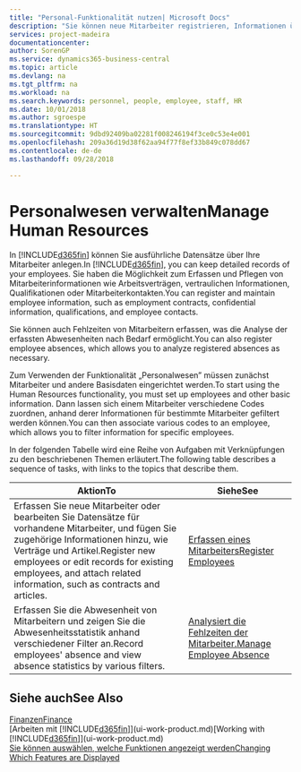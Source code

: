 ```yaml
---
title: "Personal-Funktionalität nutzen| Microsoft Docs"
description: "Sie können neue Mitarbeiter registrieren, Informationen über bestehende Mitarbeiter bearbeiten und Fehlzeiten aufzeichnen und analysieren."
services: project-madeira
documentationcenter: 
author: SorenGP
ms.service: dynamics365-business-central
ms.topic: article
ms.devlang: na
ms.tgt_pltfrm: na
ms.workload: na
ms.search.keywords: personnel, people, employee, staff, HR
ms.date: 10/01/2018
ms.author: sgroespe
ms.translationtype: HT
ms.sourcegitcommit: 9dbd92409ba02281f008246194f3ce0c53e4e001
ms.openlocfilehash: 209a36d19d38f62aa94f77f8ef33b849c078dd67
ms.contentlocale: de-de
ms.lasthandoff: 09/28/2018

---
```

# <a name="manage-human-resources"></a><span data-ttu-id="cd632-103">Personalwesen verwalten</span><span class="sxs-lookup"><span data-stu-id="cd632-103">Manage Human Resources</span></span>
<span data-ttu-id="cd632-104">In [!INCLUDE[d365fin](includes/d365fin_md.md)] können Sie ausführliche Datensätze über Ihre Mitarbeiter anlegen.</span><span class="sxs-lookup"><span data-stu-id="cd632-104">In [!INCLUDE[d365fin](includes/d365fin_md.md)], you can keep detailed records of your employees.</span></span> <span data-ttu-id="cd632-105">Sie haben die Möglichkeit zum Erfassen und Pflegen von Mitarbeiterinformationen wie Arbeitsverträgen, vertraulichen Informationen, Qualifikationen oder Mitarbeiterkontakten.</span><span class="sxs-lookup"><span data-stu-id="cd632-105">You can register and maintain employee information, such as employment contracts, confidential information, qualifications, and employee contacts.</span></span>

<span data-ttu-id="cd632-106">Sie können auch Fehlzeiten von Mitarbeitern erfassen, was die Analyse der erfassten Abwesenheiten nach Bedarf ermöglicht.</span><span class="sxs-lookup"><span data-stu-id="cd632-106">You can also register employee absences, which allows you to analyze registered absences as necessary.</span></span>

<span data-ttu-id="cd632-107">Zum Verwenden der Funktionalität „Personalwesen” müssen zunächst Mitarbeiter und andere Basisdaten eingerichtet werden.</span><span class="sxs-lookup"><span data-stu-id="cd632-107">To start using the Human Resources functionality, you must set up employees and other basic information.</span></span> <span data-ttu-id="cd632-108">Dann lassen sich einem Mitarbeiter verschiedene Codes zuordnen, anhand derer Informationen für bestimmte Mitarbeiter gefiltert werden können.</span><span class="sxs-lookup"><span data-stu-id="cd632-108">You can then associate various codes to an employee, which allows you to filter information for specific employees.</span></span>

<span data-ttu-id="cd632-109">In der folgenden Tabelle wird eine Reihe von Aufgaben mit Verknüpfungen zu den beschriebenen Themen erläutert.</span><span class="sxs-lookup"><span data-stu-id="cd632-109">The following table describes a sequence of tasks, with links to the topics that describe them.</span></span>

| <span data-ttu-id="cd632-110">Aktion</span><span class="sxs-lookup"><span data-stu-id="cd632-110">To</span></span> | <span data-ttu-id="cd632-111">Siehe</span><span class="sxs-lookup"><span data-stu-id="cd632-111">See</span></span> |
| --- | --- |
| <span data-ttu-id="cd632-112">Erfassen Sie neue Mitarbeiter oder bearbeiten Sie Datensätze für vorhandene Mitarbeiter, und fügen Sie zugehörige Informationen hinzu, wie Verträge und Artikel.</span><span class="sxs-lookup"><span data-stu-id="cd632-112">Register new employees or edit records for existing employees, and attach related information, such as contracts and articles.</span></span> |[<span data-ttu-id="cd632-113">Erfassen eines Mitarbeiters</span><span class="sxs-lookup"><span data-stu-id="cd632-113">Register Employees</span></span>](hr-how-register-employees.md) |
| <span data-ttu-id="cd632-114">Erfassen Sie die Abwesenheit von Mitarbeitern und zeigen Sie die Abwesenheitsstatistik anhand verschiedener Filter an.</span><span class="sxs-lookup"><span data-stu-id="cd632-114">Record employees' absence and view absence statistics by various filters.</span></span> |[<span data-ttu-id="cd632-115">Analysiert die Fehlzeiten der Mitarbeiter.</span><span class="sxs-lookup"><span data-stu-id="cd632-115">Manage Employee Absence</span></span>](hr-how-manage-absence.md) |

## <a name="see-also"></a><span data-ttu-id="cd632-116">Siehe auch</span><span class="sxs-lookup"><span data-stu-id="cd632-116">See Also</span></span>
[<span data-ttu-id="cd632-117">Finanzen</span><span class="sxs-lookup"><span data-stu-id="cd632-117">Finance</span></span>](finance.md)  
<span data-ttu-id="cd632-118">[Arbeiten mit [!INCLUDE[d365fin](includes/d365fin_md.md)]](ui-work-product.md)</span><span class="sxs-lookup"><span data-stu-id="cd632-118">[Working with [!INCLUDE[d365fin](includes/d365fin_md.md)]](ui-work-product.md)</span></span>  
[<span data-ttu-id="cd632-119">Sie können auswählen, welche Funktionen angezeigt werden</span><span class="sxs-lookup"><span data-stu-id="cd632-119">Changing Which Features are Displayed</span></span>](ui-experiences.md)        

